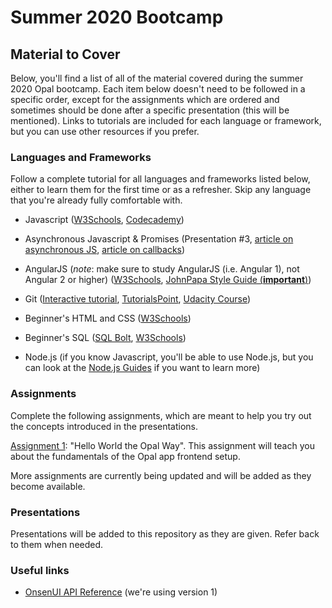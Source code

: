 # Summer 2020 Bootcamp

## Material to Cover

Below, you'll find a list of all of the material covered during the summer 2020 Opal bootcamp. Each item below doesn't need to be 
followed in a specific order, except for the assignments which are ordered and sometimes should be done after a specific presentation 
(this will be mentioned). Links to tutorials are included for each language or framework, but you can use other resources 
if you prefer.

### Languages and Frameworks

Follow a complete tutorial for all languages and frameworks listed below, either to learn them for the first time or as a refresher. 
Skip any language that you're already fully comfortable with.

* Javascript ([W3Schools](https://www.w3schools.com/js/), [Codecademy](https://www.codecademy.com/learn/learn-javascript))

* Asynchronous Javascript & Promises (Presentation #3, [article on asynchronous JS](http://blog.thefirehoseproject.com/posts/exactly-makes-javascript-weird-programming-language/), [article on callbacks](https://www.pluralsight.com/guides/introduction-to-asynchronous-javascript))

* AngularJS (*note*: make sure to study AngularJS (i.e. Angular 1), not Angular 2 or higher) ([W3Schools](https://www.w3schools.com/angular/default.asp), [JohnPapa Style Guide (**important**)](https://github.com/johnpapa/angular-styleguide/blob/master/a1/README.md))

* Git ([Interactive tutorial](https://learngitbranching.js.org/), [TutorialsPoint](https://www.tutorialspoint.com/git/index.htm), [Udacity Course](https://www.udacity.com/course/version-control-with-git--ud123))

* Beginner's HTML and CSS ([W3Schools](https://www.w3schools.com/))

* Beginner's SQL ([SQL Bolt](https://sqlbolt.com/), [W3Schools](https://www.w3schools.com/sql/))

* Node.js (if you know Javascript, you'll be able to use Node.js, but you can look at the [Node.js Guides](https://nodejs.org/en/docs/guides/) if you want to learn more)

### Assignments

Complete the following assignments, which are meant to help you try out the concepts introduced in the presentations.

[Assignment 1](https://github.com/Opal-teaching/hello-world): "Hello World the Opal Way". This assignment will teach you about the fundamentals of the Opal app frontend setup.

More assignments are currently being updated and will be added as they become available.

### Presentations

Presentations will be added to this repository as they are given. Refer back to them when needed.

### Useful links

* [OnsenUI API Reference](https://onsen.io/v1/reference/javascript.html) (we're using version 1)
